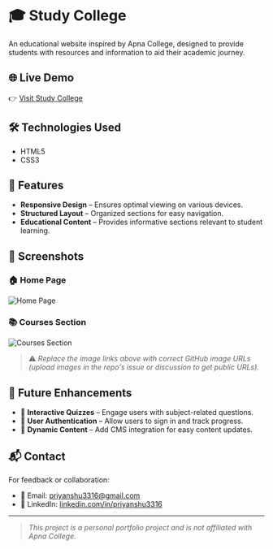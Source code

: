 # 🎓 Study College

An educational website inspired by Apna College, designed to provide students with resources and information to aid their academic journey.

## 🌐 Live Demo

👉 [Visit Study College](https://study-college.netlify.app/)

## 🛠️ Technologies Used

- HTML5
- CSS3

## 📌 Features

- **Responsive Design** – Ensures optimal viewing on various devices.
- **Structured Layout** – Organized sections for easy navigation.
- **Educational Content** – Provides informative sections relevant to student learning.

## 📸 Screenshots

### 🏠 Home Page
![Home Page](https://github.com/user-attachments/assets/f039febb-bd37-4719-b236-7dafe2b33e2e)

### 📚 Courses Section
![Courses Section](https://github.com/user-attachments/assets/8e82ab4c-37fa-4734-b0bd-754ac78c9c60)

> ⚠️ *Replace the image links above with correct GitHub image URLs (upload images in the repo's issue or discussion to get public URLs).*

## 🚀 Future Enhancements

- 🎯 **Interactive Quizzes** – Engage users with subject-related questions.
- 🔐 **User Authentication** – Allow users to sign in and track progress.
- 📖 **Dynamic Content** – Add CMS integration for easy content updates.

## 📬 Contact

For feedback or collaboration:

- 📧 Email: [priyanshu3316@gmail.com](mailto:priyanshu3316@gmail.com)
- 💼 LinkedIn: [linkedin.com/in/priyanshu3316](https://www.linkedin.com/in/priyanshu3316)

---

> *This project is a personal portfolio project and is not affiliated with Apna College.*
